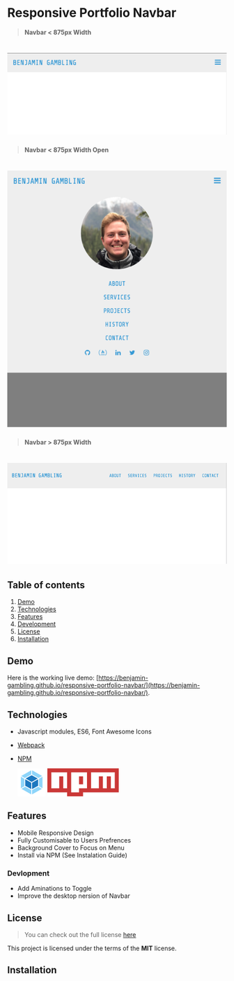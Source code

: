 # Responsive Portfolio Navbar

> **Navbar < 875px Width**

# ![Responsive Portfolio Navbar < 875px Width](readme_img/navbar<875px.png)

> **Navbar < 875px Width Open**

# ![Responsive Portfolio Navbar < 875px Width Open](readme_img/navbar<875px-open.png)

> **Navbar > 875px Width**

# ![Responsive Portfolio Navbar > 875px Width ](readme_img/navbar>875px.png)

## Table of contents

1. [Demo](#demo)
2. [Technologies](#technologies)
3. [Features](#features)
4. [Development](#development)
5. [License](#license)
6. [Installation](#installation)

## Demo

Here is the working live demo:
[https://benjamin-gambling.github.io/responsive-portfolio-navbar/](https://benjamin-gambling.github.io/responsive-portfolio-navbar/).

## Technologies

- Javascript modules, ES6, Font Awesome Icons
- [Webpack](https://webpack.js.org/)
- [NPM](https://www.npmjs.com/)

  <img width="64" height="64" src="readme_img/webpack.png">
  <img width="164" height="64" src="readme_img/npm.png">

## Features

- Mobile Responsive Design
- Fully Customisable to Users Prefrences
- Background Cover to Focus on Menu
- Install via NPM (See Instalation Guide)

### Devlopment

- Add Aminations to Toggle
- Improve the desktop nersion of Navbar

## License

> You can check out the full license [here](LICENSE)

This project is licensed under the terms of the **MIT** license.

## Installation
